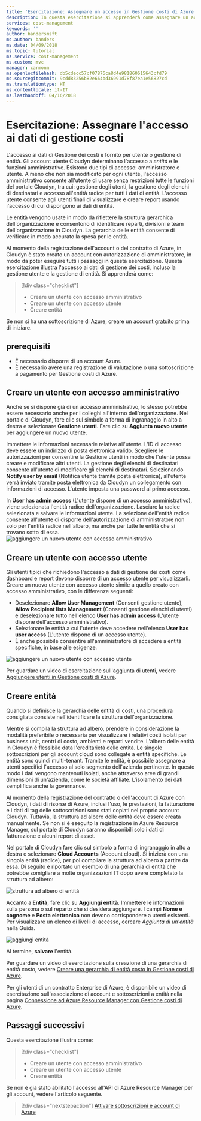 ```yaml
---
title: 'Esercitazione: Assegnare un accesso in Gestione costi di Azure | Microsoft Docs'
description: In questa esercitazione si apprenderà come assegnare un accesso ai dati di gestione costi con account utente che definiscono i livelli di accesso alle entità.
services: cost-management
keywords: ''
author: bandersmsft
ms.author: banders
ms.date: 04/09/2018
ms.topic: tutorial
ms.service: cost-management
ms.custom: mvc
manager: carmonm
ms.openlocfilehash: db5cdecc57cf07876ca8d4e981860615643cfd79
ms.sourcegitcommit: 9cdd83256b82e664bd36991d78f87ea1e56827cd
ms.translationtype: HT
ms.contentlocale: it-IT
ms.lasthandoff: 04/16/2018
---
```

# <a name="tutorial-assign-access-to-cost-management-data"></a>Esercitazione: Assegnare l'accesso ai dati di gestione costi

L'accesso ai dati di Gestione dei costi è fornito per utente o gestione di entità. Gli account utente Cloudyn determinano l'accesso a *entità* e le funzioni amministrative. Esistono due tipi di accesso: amministratore e utente. A meno che non sia modificato per ogni utente, l'accesso amministrativo consente all'utente di usare senza restrizioni tutte le funzioni del portale Cloudyn, tra cui: gestione degli utenti, la gestione degli elenchi di destinatari e accesso all'entità radice per tutti i dati di entità. L'accesso utente consente agli utenti finali di visualizzare e creare report usando l'accesso di cui dispongono ai dati di entità.

Le entità vengono usate in modo da riflettere la struttura gerarchica dell'organizzazione e consentono di identificare reparti, divisioni e team dell'organizzazione in Cloudyn. La gerarchia delle entità consente di verificare in modo accurato la spesa per le entità.

Al momento della registrazione dell'account o del contratto di Azure, in Cloudyn è stato creato un account con autorizzazione di amministratore, in modo da poter eseguire tutti i passaggi in questa esercitazione. Questa esercitazione illustra l'accesso ai dati di gestione dei costi, incluso la gestione utente e la gestione di entità. Si apprenderà come:

> [!div class="checklist"]
> * Creare un utente con accesso amministrativo
> * Creare un utente con accesso utente
> * Creare entità

Se non si ha una sottoscrizione di Azure, creare un [account gratuito](https://azure.microsoft.com/free/?WT.mc_id=A261C142F) prima di iniziare.

## <a name="prerequisites"></a>prerequisiti

- È necessario disporre di un account Azure.
- È necessario avere una registrazione di valutazione o una sottoscrizione a pagamento per Gestione costi di Azure.

## <a name="create-a-user-with-admin-access"></a>Creare un utente con accesso amministrativo

Anche se si dispone già di un accesso amministrativo, lo stesso potrebbe essere necessario anche per i colleghi all'interno dell'organizzazione. Nel portale di Cloudyn, fare clic sul simbolo a forma di ingranaggio in alto a destra e selezionare **Gestione utenti**. Fare clic su **Aggiunta nuovo utente** per aggiungere un nuovo utente.

Immettere le informazioni necessarie relative all'utente. L'ID di accesso deve essere un indirizzo di posta elettronica valido. Scegliere le autorizzazioni per consentire la Gestione utenti in modo che l'utente possa creare e modificare altri utenti. La gestione degli elenchi di destinatari consente all'utente di modificare gli elenchi di destinatari. Selezionando **Notify user by email** (Notifica utente tramite posta elettronica), all'utente verrà inviato tramite posta elettronica da Cloudyn un collegamento con informazioni di accesso. L'utente imposta una password al primo accesso.

In **User has admin access** (L'utente dispone di un accesso amministrativo), viene selezionata l'entità radice dell'organizzazione. Lasciare la radice selezionata e salvare le informazioni utente. La selezione dell'entità radice consente all'utente di disporre dell'autorizzazione di amministratore non solo per l'entità radice nell'albero, ma anche per tutte le entità che si trovano sotto di essa.  
  ![aggiungere un nuovo utente con accesso amministrativo](.\media\tutorial-user-access\new-admin-access.png)

## <a name="create-a-user-with-user-access"></a>Creare un utente con accesso utente
Gli utenti tipici che richiedono l'accesso a dati di gestione dei costi come dashboard e report devono disporre di un accesso utente per visualizzarli. Creare un nuovo utente con accesso utente simile a quello creato con accesso amministrativo, con le differenze seguenti:

- Deselezionare **Allow User Management** (Consenti gestione utente), **Allow Recipient lists Management** (Consenti gestione elenchi di utenti) e deselezionare tutto nell'elenco **User has admin access** (L'utente dispone dell'accesso amministrativo).
- Selezionare le entità a cui l'utente deve accedere nell'elenco **User has user access** (L'utente dispone di un accesso utente).
- È anche possibile consentire all'amministratore di accedere a entità specifiche, in base alle esigenze.

![aggiungere un nuovo utente con accesso utente](.\media\tutorial-user-access\new-user-access.png)

Per guardare un video di esercitazione sull'aggiunta di utenti, vedere [Aggiungere utenti in Gestione costi di Azure](https://youtu.be/Nzn7GLahx30).

## <a name="create-entities"></a>Creare entità

Quando si definisce la gerarchia delle entità di costi, una procedura consigliata consiste nell'identificare la struttura dell'organizzazione.

Mentre si compila la struttura ad albero, prendere in considerazione la modalità preferibile o necessaria per visualizzare i relativi costi isolati per business unit, centri di costo, ambienti e reparti vendite. L'albero delle entità in Cloudyn è flessibile data l'ereditarietà delle entità. Le singole sottoscrizioni per gli account cloud sono collegate a entità specifiche. Le entità sono quindi multi-tenant. Tramite le entità, è possibile assegnare a utenti specifici l'accesso al solo segmento dell'azienda pertinente. In questo modo i dati vengono mantenuti isolati, anche attraverso aree di grandi dimensioni di un'azienda, come le società affiliate. L'isolamento dei dati semplifica anche la governance.  

Al momento della registrazione del contratto o dell'account di Azure con Cloudyn, i dati di risorse di Azure, inclusi l'uso, le prestazioni, la fatturazione e i dati di tag delle sottoscrizioni sono stati copiati nel proprio account Cloudyn. Tuttavia, la struttura ad albero delle entità deve essere creata manualmente. Se non si è eseguito la registrazione in Azure Resource Manager, sul portale di Cloudyn saranno disponibili solo i dati di fatturazione e alcuni report di asset.

Nel portale di Cloudyn fare clic sul simbolo a forma di ingranaggio in alto a destra e selezionare **Cloud Accounts** (Account cloud). Si inizierà con una singola entità (radice), per poi compilare la struttura ad albero a partire da essa. Di seguito è riportato un esempio di una gerarchia di entità che potrebbe somigliare a molte organizzazioni IT dopo avere completato la struttura ad albero:

![struttura ad albero di entità](.\media\tutorial-user-access\entity-tree.png)

Accanto a **Entità**, fare clic su **Aggiungi entità**. Immettere le informazioni sulla persona o sul reparto che si desidera aggiungere. I campi **Nome e cognome** e **Posta elettronica** non devono corrispondere a utenti esistenti. Per visualizzare un elenco di livelli di accesso, cercare *Aggiunta di un'entità* nella Guida.

![aggiungi entità](.\media\tutorial-user-access\add-entity.png)

Al termine, **salvare** l'entità.


Per guardare un video di esercitazione sulla creazione di una gerarchia di entità costo, vedere [Creare una gerarchia di entità costo in Gestione costi di Azure](https://youtu.be/dAd9G7u0FmU).

Per gli utenti di un contratto Enterprise di Azure, è disponibile un video di esercitazione sull'associazione di account e sottoscrizioni a entità nella pagina [Connessione ad Azure Resource Manager con Gestione costi di Azure](https://youtu.be/oCIwvfBB6kk).

## <a name="next-steps"></a>Passaggi successivi

Questa esercitazione illustra come:

> [!div class="checklist"]
> * Creare un utente con accesso amministrativo
> * Creare un utente con accesso utente
> * Creare entità

Se non è già stato abilitato l'accesso all'API di Azure Resource Manager per gli account, vedere l'articolo seguente.

> [!div class="nextstepaction"]
> [Attivare sottoscrizioni e account di Azure](activate-subs-accounts.md)
